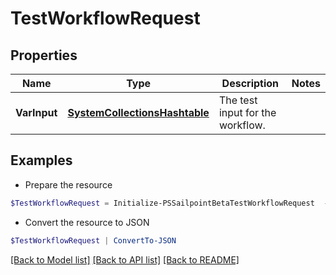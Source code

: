# TestWorkflowRequest
## Properties

Name | Type | Description | Notes
------------ | ------------- | ------------- | -------------
**VarInput** | [**SystemCollectionsHashtable**](.md) | The test input for the workflow. | 

## Examples

- Prepare the resource
```powershell
$TestWorkflowRequest = Initialize-PSSailpointBetaTestWorkflowRequest  -VarInput null
```

- Convert the resource to JSON
```powershell
$TestWorkflowRequest | ConvertTo-JSON
```

[[Back to Model list]](../README.md#documentation-for-models) [[Back to API list]](../README.md#documentation-for-api-endpoints) [[Back to README]](../README.md)

